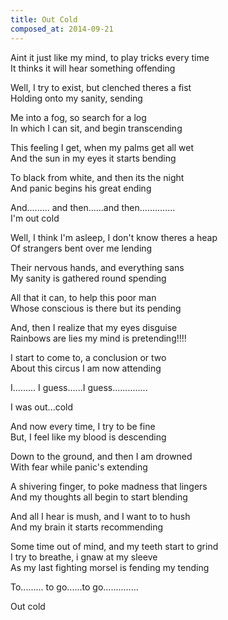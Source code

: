 ```yaml
---
title: Out Cold
composed_at: 2014-09-21
---
```


Aint it just like my mind, to play tricks every time  
It thinks it will hear something offending  

Well, I try to exist, but clenched theres a fist  
Holding onto my sanity, sending  

Me into a fog, so search for a log  
In which I can sit, and begin transcending  

This feeling I get, when my palms get all wet  
And the sun in my eyes it starts bending  

To black from white, and then its the night  
And panic begins his great ending  

And......... and then......and then..............  
I'm out cold  


Well,  I think I'm asleep, I don't know theres a heap  
Of strangers bent over me lending  

Their nervous hands, and everything sans  
My sanity is gathered round spending  

All that it can, to help this poor man  
Whose conscious is there but its pending  

And, then I realize that my eyes disguise  
Rainbows are lies my mind is pretending!!!!  

I start to come to, a conclusion or two  
About this circus I am now attending  


I......... I guess......I guess..............  


I was out...cold  


And now every time,  I try to be fine  
But, I feel like my blood is descending  

Down to the ground, and then I am drowned   
With fear while panic's extending  

A shivering finger, to poke madness that lingers  
And my thoughts all begin to start blending  

And all I hear is mush, and I want to to hush  
And my brain it starts recommending  

Some time out of mind, and my teeth start to grind   
I try to breathe, i gnaw at my sleeve  
As my last fighting morsel is fending my tending  


To......... to go......to go..............  

Out cold  
